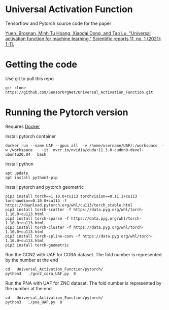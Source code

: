 # Universal Activation Function
Tensorflow and Pytorch source code for the paper 

[Yuen, Brosnan, Minh Tu Hoang, Xiaodai Dong, and Tao Lu. "Universal activation function for machine learning." Scientific reports 11, no. 1 (2021): 1-11.](https://www.nature.com/articles/s41598-021-96723-8)


# Getting the code

Use git to pull this repo
```
git clone https://github.com/SensorOrgNet/Universal_Activation_Function.git
```


# Running the Pytorch version


Requires [Docker](https://docs.docker.com/get-docker/) 


Install pytorch container
```
docker run --name UAF --gpus all  -v /home/username/UAF/:/workspace  -w /workspace    -it  nvcr.io/nvidia/cuda:11.3.0-cudnn8-devel-ubuntu20.04   bash
```

Install python
```
apt update
apt install python3-pip
```

Install pytorch and pytorch geometric
```
pip3 install torch==1.10.0+cu113 torchvision==0.11.1+cu113 torchaudio==0.10.0+cu113 -f https://download.pytorch.org/whl/cu113/torch_stable.html
pip3 install torch-scatter -f https://data.pyg.org/whl/torch-1.10.0+cu113.html
pip3 install torch-sparse -f https://data.pyg.org/whl/torch-1.10.0+cu113.html
pip3 install torch-cluster -f https://data.pyg.org/whl/torch-1.10.0+cu113.html
pip3 install torch-spline-conv -f https://data.pyg.org/whl/torch-1.10.0+cu113.html
pip3 install torch-geometric
```


Run the GCN2 with UAF for CORA dataset. The fold number is represented by the number at the end
```
cd   Universal_Activation_Function/pytorch/
python3   ./gcn2_cora_UAF.py  0
```





Run the PNA with UAF for ZNC dataset. The fold number is represented by the number at the end
```
cd   Universal_Activation_Function/pytorch/
python3   ./pna_UAF.py  0
```



